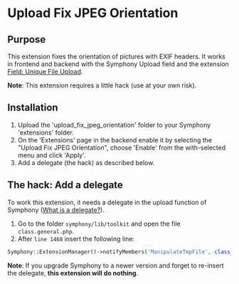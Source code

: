 # Upload Fix JPEG Orientation

## Purpose

This extension fixes the orientation of pictures with EXIF headers. It works in frontend and backend with the Symphony Upload field and the extension [Field: Unique File Upload](https://github.com/michael-e/uniqueuploadfield).

__Note__: This extension requires a little hack (use at your own risk).

## Installation

1. Upload the 'upload_fix_jpeg_orientation' folder to your Symphony 'extensions' folder.
2. On the 'Extensions' page in the backend enable it by selecting the "Upload Fix JPEG Orientation", choose 'Enable' from the with-selected menu and click 'Apply'.
3. Add a delegate (the hack) as described below.

## The hack: Add a delegate

To work this extension, it needs a delegate in the upload function of Symphony ([What is a delegate?](https://www.getsymphony.com/learn/concepts/view/delegates/)).

1. Go to the folder ```symphony/lib/toolkit``` and open the file ```class.general.php```.
2. After ```line 1468``` insert the following line:
```php
Symphony::ExtensionManager()->notifyMembers('ManipulateTmpFile', class_exists('Administration', false) ? '/backend/' : '/frontend/', array('tmp' => $tmp_name,));
```

__Note__: If you upgrade Symphony to a newer version and forget to re-insert the delegate, __this extension will do nothing__.
